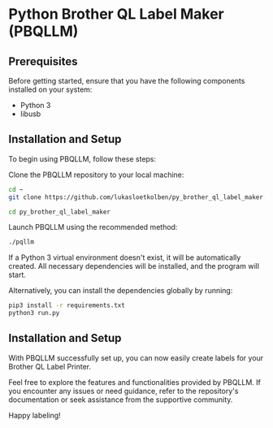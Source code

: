# Python Brother QL Label Maker (PBQLLM)

## Prerequisites

Before getting started, ensure that you have the following components installed on your system:

- Python 3
- libusb

## Installation and Setup

To begin using PBQLLM, follow these steps:

Clone the PBQLLM repository to your local machine:

``` bash
cd ~
git clone https://github.com/lukasloetkolben/py_brother_ql_label_maker.git

cd py_brother_ql_label_maker
```

Launch PBQLLM using the recommended method:

``` bash
./pqllm
```

If a Python 3 virtual environment doesn't exist, it will be automatically created. All necessary dependencies will be
installed, and the program will start.

Alternatively, you can install the dependencies globally by running:

``` bash
pip3 install -r requirements.txt
python3 run.py
```

## Installation and Setup

With PBQLLM successfully set up, you can now easily create labels for your Brother QL Label Printer.

Feel free to explore the features and functionalities provided by PBQLLM. If you encounter any issues or need guidance,
refer to the repository's documentation or seek assistance from the supportive community.

Happy labeling!